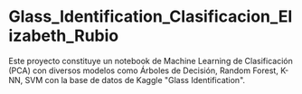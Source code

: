 # Glass_Identification_Clasificacion_Elizabeth_Rubio
Este proyecto constituye un notebook de Machine Learning de Clasificación (PCA) con diversos modelos como Árboles de Decisión, Random Forest, K-NN, SVM con la base de datos de Kaggle "Glass Identification".

